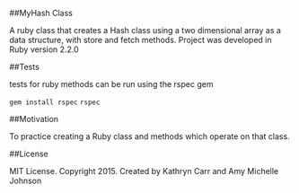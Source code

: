 ##MyHash Class

A ruby class that creates a Hash class using a two dimensional array as a data structure, with store and fetch methods. Project was developed in Ruby version 2.2.0

##Tests

tests for ruby methods can be run using the rspec gem

  `gem install rspec`
  `rspec`

##Motivation

To practice creating a Ruby class and methods which operate on that class.

##License

MIT License. Copyright 2015. Created by Kathryn Carr and Amy Michelle Johnson
